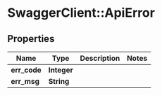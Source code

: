 # SwaggerClient::ApiError

## Properties
Name | Type | Description | Notes
------------ | ------------- | ------------- | -------------
**err_code** | **Integer** |  | 
**err_msg** | **String** |  | 


